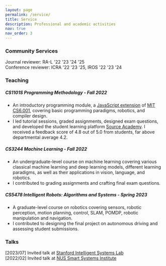 ```yaml
---
layout: page
permalink: /service/
title: Service
description: Professional and academic activities
nav: true
nav_order: 3
---
```


### Community Services
Journal reviewer: RA-L '22 '23 '24 '25 <br>
Conference reviewer: ICRA '22 '23 '25, IROS '22 '23 '24

### Teaching
##### CS1101S Programming Methodology - Fall 2022
- An introductory programming module, a [JavaScript extension](https://sourceacademy.org/sicpjs/index) of [MIT CS6.001](https://ocw.mit.edu/courses/6-0001-introduction-to-computer-science-and-programming-in-python-fall-2016/), covering basic programming paradigms, robotics, and compiler design. 
- I led tutorial sessions, graded assignments, designed exam questions, and developed the student learning platform [Source Academy](https://sourceacademy.org/playground). I received a feedback score of 4.8 out of 5.0 from students, far above departmental average 4.2.

##### CS3244 Machine Learning - Fall 2022
- An undergraduate-level course on machine learning covering various classical machine learning and deep learning models, different learning paradigms, as well as their applications in vision, language, and robotics.
- I contributed to grading assignments and crafting final exam questions.

##### CS5478  Intelligent Robots: Algorithms and Systems - Spring 2023
- A graduate-level course on robotics covering sensors, robotic perception, motion planning, control, SLAM, POMDP, robotic manipulation and navigation. 
- I contributed to designing the final project on autonomous driving and assessing student submissions.

### Talks
[2023/07] Invited talk at [Stanford Intelligent Systems Lab](https://sisl.stanford.edu/) <br>
[2022/02] Invited talk at [NUS Smart Systems Institute](https://ssi.nus.edu.sg/#research)
